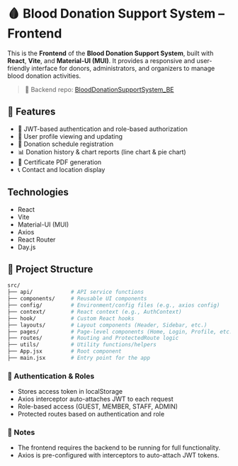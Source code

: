 # 🩸 Blood Donation Support System – Frontend

This is the **Frontend** of the **Blood Donation Support System**, built with **React**, **Vite**, and **Material-UI (MUI)**. 
It provides a responsive and user-friendly interface for donors, administrators, and organizers to manage blood donation activities.

> 🔗 Backend repo: [BloodDonationSupportSystem_BE](https://github.com/overcode250204/BloodDonationSupportSystem_BE)

## 📌 Features

- 🔐 JWT-based authentication and role-based authorization
- 🧑 User profile viewing and updating
- 📅 Donation schedule registration
- 📊 Donation history & chart reports (line chart & pie chart)
- 📜 Certificate PDF generation
- 📞 Contact and location display
  
## Technologies

- React
- Vite
- Material-UI (MUI)
- Axios
- React Router
- Day.js

## 📂 Project Structure

```bash
src/
├── api/            # API service functions
├── components/     # Reusable UI components
├── config/         # Environment/config files (e.g., axios config)
├── context/        # React context (e.g., AuthContext)
├── hook/           # Custom React hooks
├── layouts/        # Layout components (Header, Sidebar, etc.)
├── pages/          # Page-level components (Home, Login, Profile, etc.)
├── routes/         # Routing and ProtectedRoute logic
├── utils/          # Utility functions/helpers
├── App.jsx         # Root component
├── main.jsx        # Entry point for the app
```

### 🔐 Authentication & Roles
- Stores access token in localStorage
- Axios interceptor auto-attaches JWT to each request
- Role-based access (GUEST, MEMBER, STAFF, ADMIN)
- Protected routes based on authentication and role

### 📌 Notes
- The frontend requires the backend to be running for full functionality.
- Axios is pre-configured with interceptors to auto-attach JWT tokens.
